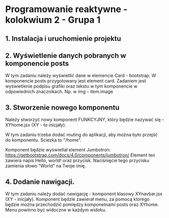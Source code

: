 # Programowanie reaktywne - kolokwium 2 - Grupa 1


## 1. Instalacja i uruchomienie projektu
## 2. Wyświetlenie danych pobranych w komponencie posts

W tym zadaniu należy wyświetlić dane w elemencie Card - bootstrap. 
W komponencie posts przygotowany jest element card. Zadaniem jest wyświetlenie podpisu grafiki oraz tekstu w tym komponencie w odpowiednich znacznikach.
Np. w img - item.image

## 3. Stworzenie nowego komponentu

Należy stworzyć nowy komponent FUNKCYJNY, który będzie nazywać się - XYhome.jsx (XY - to inicjały).

W tym zadaniu trzeba dodać routing do aplikacji, aby można było przejść do komponentu. Sciezka to "/home".

Komponent będzie wyświetlał element Jumbotron: https://getbootstrap.com/docs/4.0/components/jumbotron/
Element ten zawiera napis Hello, world! oraz przycisk. 
Naciśnięcie tego przycisku zamienia słowo "World" na Twoje imię.

## 4. Dodanie nawigacji.

W tym zadaniu należy dodać nawigację - komponent klasowy XYnavbar.jsx (XY - inicjały).
Komponent będzie zawierał menu, za pomocą którego będzie można przechodzić pomiędzy komponetnami posts oraz XYhome.
Menu powinno być widoczne w każdym widoku.

